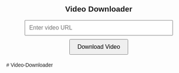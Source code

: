 <!DOCTYPE html>
<html lang="en">
<head>
    <meta charset="UTF-8">
    <meta name="viewport" content="width=device-width, initial-scale=1.0">
    <title>Video Downloader</title>
    <style>
        body {
            font-family: Arial, sans-serif;
            margin: 20px;
        }
        .container {
            max-width: 600px;
            margin: auto;
            text-align: center;
        }
        input[type="text"] {
            width: 80%;
            padding: 10px;
            margin-bottom: 10px;
            font-size: 16px;
        }
        button {
            padding: 10px 20px;
            font-size: 16px;
            cursor: pointer;
        }
        .status {
            margin-top: 20px;
        }
    </style>
</head>
<body>

<div class="container">
    <h2>Video Downloader</h2>
    <form id="downloadForm" action="download.php" method="post">
        <input type="text" id="videoUrl" name="videoUrl" placeholder="Enter video URL" required>
        <button type="submit">Download Video</button>
    </form>
    <p class="status"><?php if(isset($_GET['status'])) { echo $_GET['status']; } ?></p>
</div>

</body>
</html>
# Video-Downloader
